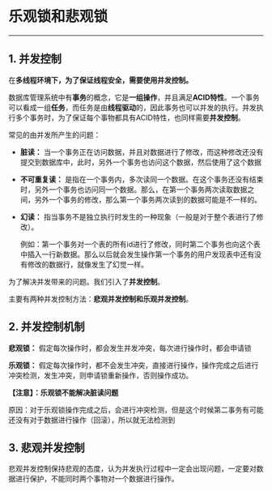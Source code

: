 # 乐观锁和悲观锁

---------------------

## 1. 并发控制

在**多线程环境下，为了保证线程安全，需要使用并发控制。**

数据库管理系统中有**事务**的概念，它是**一组操作**，并且满足**ACID特性**。一个事务可以看成一组**任务**，而任务是由**线程驱动**的，因此事务也可以并发的执行。并发执行多个事务时，为了保证每个事物都具有ACID特性，也同样需要**并发控制**。

常见的由并发所产生的问题：

- **脏读：** 当一个事务正在访问数据，并且对数据进行了修改，而这种修改还没有提交到数据库中，此时，另外一个事务也访问这个数据，然后使用了这个数据

- **不可重复读：** 是指在一个事务内，多次读同一个数据。在这个事务还没有结束时，另外一个事务也访问同一个数据。那么，在第一个事务两次读取数据之间，另外一个事务的修改，那么第一个事务两次读到的数据可能是不一样的。

- **幻读：** 指当事务不是独立执行时发生的一种现象（一般是对于整个表进行了修改）。

  例如：第一个事务对一个表的所有id进行了修改，同时第二个事务也向这个表中插入一行新数据。那么以后就会发生操作第一个事务的用户发现表中还有没有修改的数据行，就像发生了幻觉一样。

为了解决并发带来的问题。我们引入了**并发控制**。

主要有两种并发控制方法：**悲观并发控制和乐观并发控制**。

## 2. 并发控制机制

**悲观锁：** 假定每次操作时，都会发生并发冲突，每次进行操作时，都会申请锁

**乐观锁：** 假定每次操作时，都不会发生冲突，直接进行操作，操作完成之后进行冲突检测，发生冲突，则申请锁重新操作，否则操作成功。

**【注意】：乐观锁不能解决脏读问题**

原因：对于乐观锁操作完成之后，会进行冲突检测，但是这个时候第二事务有可能还没有对于数据进行操作（回滚），所以就无法检测到

## 3. 悲观并发控制

悲观并发控制保持悲观的态度，认为并发执行过程中一定会出现问题，一定要对数据进行保护，不能同时两个事物对一个数据进行操作。